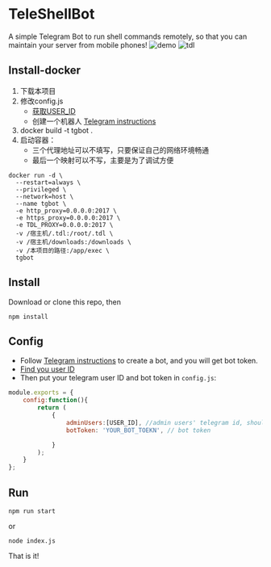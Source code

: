 # TeleShellBot

A simple Telegram Bot to run shell commands remotely, so that you can maintain your server from mobile phones!
![demo](https://cdn.jsdelivr.net/gh/aikunzhe/TeleShellBot/screens/demo.gif)
![tdl](https://cdn.jsdelivr.net/gh/aikunzhe/TeleShellBot/screens/tdl.jpg)

## Install-docker
1. 下载本项目
2. 修改config.js
    - [获取USER_ID](https://medium.com/@tabul8tor/how-to-find-your-telegram-user-id-6878d54acafa)
    - 创建一个机器人 [Telegram instructions](https://telegram.org/blog/bot-revolution)
3. docker build -t tgbot .
4. 启动容器：
    - 三个代理地址可以不填写，只要保证自己的网络环境畅通
    - 最后一个映射可以不写，主要是为了调试方便
```
docker run -d \
  --restart=always \
  --privileged \
  --network=host \
  --name tgbot \
  -e http_proxy=0.0.0.0:2017 \
  -e https_proxy=0.0.0.0:2017 \
  -e TDL_PROXY=0.0.0.0:2017 \
  -v /宿主机/.tdl:/root/.tdl \
  -v /宿主机/downloads:/downloads \
  -v /本项目的路径:/app/exec \
  tgbot
```

## Install
Download or clone this repo, then
```
npm install
```
## Config
- Follow [Telegram instructions](https://telegram.org/blog/bot-revolution) to create a bot, and you will get bot token.
- [Find you user ID](https://medium.com/@tabul8tor/how-to-find-your-telegram-user-id-6878d54acafa)
- Then put your telegram user ID and bot token in `config.js`:
```javascript
module.exports = {
    config:function(){
        return (
            {
                adminUsers:[USER_ID], //admin users' telegram id, should be numbers
                botToken: 'YOUR_BOT_TOEKN', // bot token

            }
        );
    }
};
```
## Run
```
npm run start
```
or 
```
node index.js
```

That is it!
